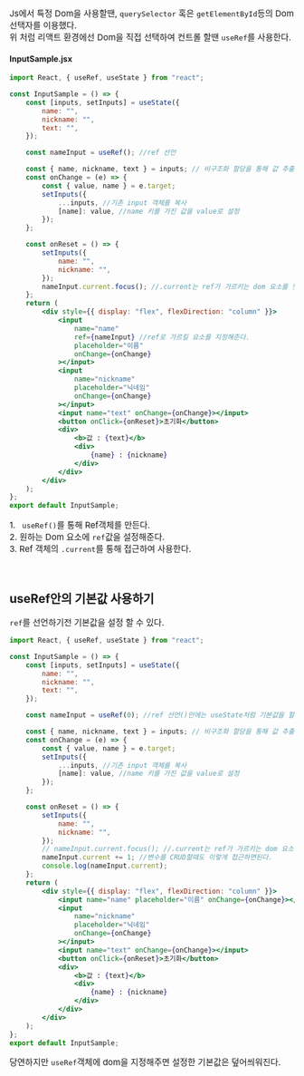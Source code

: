 <p style="font-size:15px">
  Js에서 특정 Dom을 사용할땐, <code>querySelector</code> 혹은 <code>getElementById</code>등의 Dom 선택자를 이용했다.
  <br>위 처럼 리액트 환경에선 Dom을 직접 선택하여 컨트롤 할땐 <code>useRef</code>를 사용한다. 
</p>

#### InputSample.jsx

```jsx
import React, { useRef, useState } from "react";

const InputSample = () => {
    const [inputs, setInputs] = useState({
        name: "",
        nickname: "",
        text: "",
    });

    const nameInput = useRef(); //ref 선언

    const { name, nickname, text } = inputs; // 비구조화 할당을 통해 값 추출
    const onChange = (e) => {
        const { value, name } = e.target;
        setInputs({
            ...inputs, //기존 input 객체를 복사
            [name]: value, //name 키를 가진 값을 value로 설정
        });
    };

    const onReset = () => {
        setInputs({
            name: "",
            nickname: "",
        });
        nameInput.current.focus(); //.current는 ref가 가르키는 dom 요소를 뜻한다.
    };
    return (
        <div style={{ display: "flex", flexDirection: "column" }}>
            <input
                name="name"
                ref={nameInput} //ref로 가르킬 요소를 지정해준다.
                placeholder="이름"
                onChange={onChange}
            ></input>
            <input
                name="nickname"
                placeholder="닉네임"
                onChange={onChange}
            ></input>
            <input name="text" onChange={onChange}></input>
            <button onClick={onReset}>초기화</button>
            <div>
                <b>값 : {text}</b>
                <div>
                    {name} : {nickname}
                </div>
            </div>
        </div>
    );
};
export default InputSample;
```

<p style="font-size:15px">
1. <code> useRef()</code>를 통해 Ref객체를 만든다.<br />
  2. 원하는 Dom 요소에 <code>ref</code>값을 설정해준다.<br />
  3. Ref 객체의 <code>.current</code>를 통해 접근하여 사용한다.
</p>
 <br>
 
<h2>useRef안의 기본값 사용하기</h2>
<p style="font-size:15px">
  <code>ref</code>를 선언하기전 기본값을 설정 할 수 있다.
</p>

```jsx
import React, { useRef, useState } from "react";

const InputSample = () => {
    const [inputs, setInputs] = useState({
        name: "",
        nickname: "",
        text: "",
    });

    const nameInput = useRef(0); //ref 선언()안에는 useState처럼 기본값을 할당하면 된다.

    const { name, nickname, text } = inputs; // 비구조화 할당을 통해 값 추출
    const onChange = (e) => {
        const { value, name } = e.target;
        setInputs({
            ...inputs, //기존 input 객체를 복사
            [name]: value, //name 키를 가진 값을 value로 설정
        });
    };

    const onReset = () => {
        setInputs({
            name: "",
            nickname: "",
        });
        // nameInput.current.focus(); //.current는 ref가 가르키는 dom 요소를 뜻한다.
        nameInput.current += 1; //변수를 CRUD할때도 이렇게 접근하면된다.
        console.log(nameInput.current);
    };
    return (
        <div style={{ display: "flex", flexDirection: "column" }}>
            <input name="name" placeholder="이름" onChange={onChange}></input>
            <input
                name="nickname"
                placeholder="닉네임"
                onChange={onChange}
            ></input>
            <input name="text" onChange={onChange}></input>
            <button onClick={onReset}>초기화</button>
            <div>
                <b>값 : {text}</b>
                <div>
                    {name} : {nickname}
                </div>
            </div>
        </div>
    );
};
export default InputSample;
```

<p style="font-size:15px">
  당연하지만 <code>useRef</code>객체에 dom을 지정해주면 설정한 기본값은 덮어씌워진다.</p>

